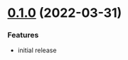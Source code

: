 # [0.1.0](https://github.com/sinedied/teams-angular/releases/tag/0.1.0) (2022-03-31)

### Features

* initial release
